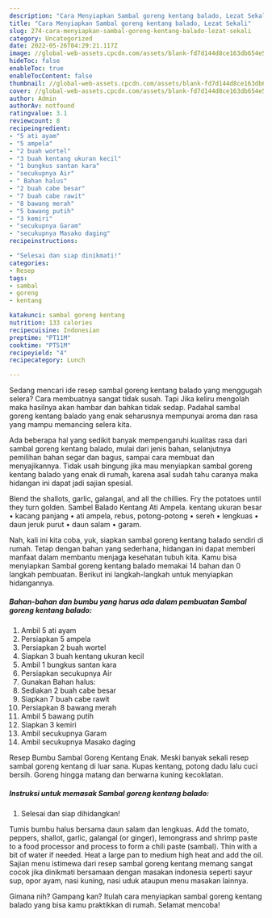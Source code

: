 ```yaml
---
description: "Cara Menyiapkan Sambal goreng kentang balado, Lezat Sekali"
title: "Cara Menyiapkan Sambal goreng kentang balado, Lezat Sekali"
slug: 274-cara-menyiapkan-sambal-goreng-kentang-balado-lezat-sekali
category: Uncategorized
date: 2022-05-26T04:29:21.117Z
image: //global-web-assets.cpcdn.com/assets/blank-fd7d144d8ce163db654e5a02c40b08a2775adb7897d16e4062681dc7e1b2800f.png
hideToc: false
enableToc: true
enableTocContent: false
thumbnail: //global-web-assets.cpcdn.com/assets/blank-fd7d144d8ce163db654e5a02c40b08a2775adb7897d16e4062681dc7e1b2800f.png
cover: //global-web-assets.cpcdn.com/assets/blank-fd7d144d8ce163db654e5a02c40b08a2775adb7897d16e4062681dc7e1b2800f.png
author: Admin
authorAv: notfound
ratingvalue: 3.1
reviewcount: 8
recipeingredient:
- "5 ati ayam"
- "5 ampela"
- "2 buah wortel"
- "3 buah kentang ukuran kecil"
- "1 bungkus santan kara"
- "secukupnya Air"
- " Bahan halus"
- "2 buah cabe besar"
- "7 buah cabe rawit"
- "8 bawang merah"
- "5 bawang putih"
- "3 kemiri"
- "secukupnya Garam"
- "secukupnya Masako daging"
recipeinstructions:

- "Selesai dan siap dinikmati!"
categories:
- Resep
tags:
- sambal
- goreng
- kentang

katakunci: sambal goreng kentang 
nutrition: 133 calories
recipecuisine: Indonesian
preptime: "PT11M"
cooktime: "PT51M"
recipeyield: "4"
recipecategory: Lunch

---
```



Sedang mencari ide resep sambal goreng kentang balado yang menggugah selera? Cara membuatnya sangat tidak susah. Tapi Jika keliru mengolah maka hasilnya akan hambar dan bahkan tidak sedap. Padahal sambal goreng kentang balado yang enak seharusnya mempunyai aroma dan rasa yang mampu memancing selera kita.


Ada beberapa hal yang sedikit banyak mempengaruhi kualitas rasa dari sambal goreng kentang balado, mulai dari jenis bahan, selanjutnya pemilihan bahan segar dan bagus, sampai cara membuat dan menyajikannya. Tidak usah bingung jika mau menyiapkan sambal goreng kentang balado yang enak di rumah, karena asal sudah tahu caranya maka hidangan ini dapat jadi sajian spesial.

Blend the shallots, garlic, galangal, and all the chillies. Fry the potatoes until they turn golden. Sambel Balado Kentang Ati Ampela. kentang ukuran besar • kacang panjang • ati ampela, rebus, potong-potong • sereh • lengkuas • daun jeruk purut • daun salam • garam.


Nah, kali ini kita coba, yuk, siapkan sambal goreng kentang balado sendiri di rumah. Tetap dengan bahan yang sederhana, hidangan ini dapat memberi manfaat dalam membantu menjaga kesehatan tubuh kita. Kamu bisa menyiapkan Sambal goreng kentang balado memakai 14 bahan dan 0 langkah pembuatan. Berikut ini langkah-langkah untuk menyiapkan hidangannya.

<!--inarticleads1-->

##### Bahan-bahan dan bumbu yang harus ada dalam pembuatan Sambal goreng kentang balado:

1. Ambil 5 ati ayam
1. Persiapkan 5 ampela
1. Persiapkan 2 buah wortel
1. Siapkan 3 buah kentang ukuran kecil
1. Ambil 1 bungkus santan kara
1. Persiapkan secukupnya Air
1. Gunakan  Bahan halus:
1. Sediakan 2 buah cabe besar
1. Siapkan 7 buah cabe rawit
1. Persiapkan 8 bawang merah
1. Ambil 5 bawang putih
1. Siapkan 3 kemiri
1. Ambil secukupnya Garam
1. Ambil secukupnya Masako daging


Resep Bumbu Sambal Goreng Kentang Enak. Meski banyak sekali resep sambal goreng kentang di luar sana. Kupas kentang, potong dadu lalu cuci bersih. Goreng hingga matang dan berwarna kuning kecoklatan. 

<!--inarticleads2-->

##### Instruksi untuk memasak Sambal goreng kentang balado:


1. Selesai dan siap dihidangkan!

Tumis bumbu halus bersama daun salam dan lengkuas. Add the tomato, peppers, shallot, garlic, galangal (or ginger), lemongrass and shrimp paste to a food processor and process to form a chili paste (sambal). Thin with a bit of water if needed. Heat a large pan to medium high heat and add the oil. Sajian menu istimewa dari resep sambal goreng kentang memang sangat cocok jika dinikmati bersamaan dengan masakan indonesia seperti sayur sup, opor ayam, nasi kuning, nasi uduk ataupun menu masakan lainnya. 

Gimana nih? Gampang kan? Itulah cara menyiapkan sambal goreng kentang balado yang bisa kamu praktikkan di rumah. Selamat mencoba!
